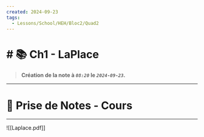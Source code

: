 ```yaml
---
created: 2024-09-23
tags:
  - Lessons/School/HEH/Bloc2/Quad2
---
```


# # 📚  Ch1 - LaPlace
> **Création de la note à *`08:20`* le *`2024-09-23`.***
---

# 📝 Prise de Notes - Cours

---
![[Laplace.pdf]]

